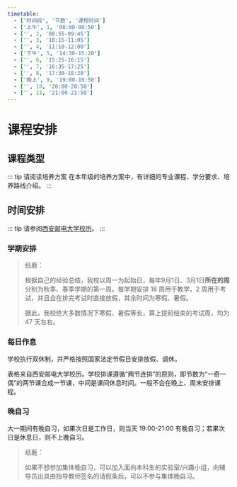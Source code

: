 ```yaml
---
timetable:
  - ['时间段', '节数', '课程时间']
  - ['上午', 1, '08:00-08:50']
  - ['', 2, '08:55-09:45']
  - ['', 3, '10:15-11:05']
  - ['', 4, '11:10-12:00']
  - ['下午', 5, '14:30-15:20']
  - ['', 6, '15:25-16:15']
  - ['', 7, '16:35-17:25']
  - ['', 8, '17:30-18:20']
  - ['晚上', 9, '19:00-19:50']
  - ['', 10, '20:00-20:50']
  - ['', 11, '21:00-21:50']
---
```


# 课程安排

<Disclaimer />

## 课程类型

::: tip 请阅读培养方案
在本年级的培养方案中，有详细的专业课程、学分要求、培养路线介绍。
:::

## 时间安排

::: tip
请参阅[西安邮电大学校历](https://jyc.xupt.edu.cn/cyxx/xl.htm)。
:::

### 学期安排

> 纸鹿：
>
> 根据自己的经验总结，我校以周一为起始日，每年9月1日、3月1日**所在的周**分别为秋季、春季学期的第一周。每学期安排 18 周用于教学，2 周用于考试，并且会在排完考试时直接放假，其余时间为寒假、暑假。
>
> 据此，我校绝大多数情况下寒假、暑假等长，算上提前结束的考试周，均为 47 天左右。

### 每日作息

学校执行双休制，并严格按照国家法定节假日安排放假、调休。

<TableAutoSpan :data="$frontmatter.timetable" />

表格来自西安邮电大学校历。学校排课遵循“两节连排”的原则，即<Tip text="1-2节、3-4节、5-6节、7-8节">节数为“一奇一偶”的两节课</Tip>合成一节课，中间是课间休息时间。一般不会在晚上、周末安排课程。

### 晚自习

大一期间有晚自习，如果次日是工作日，则当天 19:00-21:00 有晚自习；若果次日是休息日，则不上晚自习。

> 纸鹿：
>
> 如果不想参加集体晚自习，可以加入面向本科生的实验室/兴趣小组，向辅导员出具由指导教师签名的请假条后，可以不参与集体晚自习。
